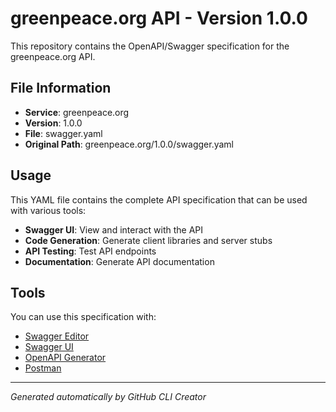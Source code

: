 # greenpeace.org API - Version 1.0.0

This repository contains the OpenAPI/Swagger specification for the greenpeace.org API.

## File Information

- **Service**: greenpeace.org
- **Version**: 1.0.0
- **File**: swagger.yaml
- **Original Path**: greenpeace.org/1.0.0/swagger.yaml

## Usage

This YAML file contains the complete API specification that can be used with various tools:

- **Swagger UI**: View and interact with the API
- **Code Generation**: Generate client libraries and server stubs
- **API Testing**: Test API endpoints
- **Documentation**: Generate API documentation

## Tools

You can use this specification with:

- [Swagger Editor](https://editor.swagger.io/)
- [Swagger UI](https://swagger.io/tools/swagger-ui/)
- [OpenAPI Generator](https://openapi-generator.tech/)
- [Postman](https://www.postman.com/)

---

*Generated automatically by GitHub CLI Creator*
